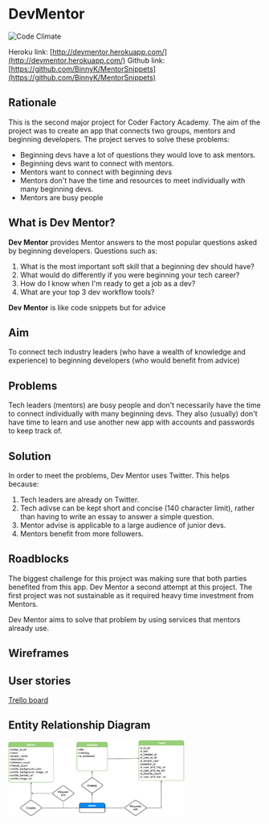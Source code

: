 # DevMentor

![Code Climate](https://codeclimate.com/github/BinnyK/MentorSnippets)


Heroku link: [http://devmentor.herokuapp.com/](http://devmentor.herokuapp.com/)
Github link: [https://github.com/BinnyK/MentorSnippets](https://github.com/BinnyK/MentorSnippets)

## Rationale

This is the second major project for Coder Factory Academy. The aim of the project was to create an app that connects two groups, mentors and beginning developers. The project serves to solve these problems:

- Beginning devs have a lot of questions they would love to ask mentors.
- Beginning devs want to connect with mentors.
- Mentors want to connect with beginning devs
- Mentors don't have the time and resources to meet individually with many beginning devs.
- Mentors are busy people

## What is Dev Mentor?

**Dev Mentor** provides Mentor answers to the most popular questions asked by beginning developers. Questions such as:

  1. What is the most important soft skill that a beginning dev should have?
  2. What would do differently if you were beginning your tech career?
  3. How do I know when I'm ready to get a job as a dev?
  4. What are your top 3 dev workflow tools?

**Dev Mentor** is like code snippets but for advice

## Aim

To connect tech industry leaders (who have a wealth of knowledge and experience) to beginning developers (who would benefit from advice)

## Problems

Tech leaders (mentors) are busy people and don't necessarily have the time to connect individually with many beginning devs. They also (usually) don't have time to learn and use another new app with accounts and passwords to keep track of.

## Solution

In order to meet the problems, Dev Mentor uses Twitter. This helps because:

  1. Tech leaders are already on Twitter.
  2. Tech adivse can be kept short and concise (140 character limit), rather than having to write an essay to answer a simple question.
  3. Mentor advise is applicable to a large audience of junior devs.
  4. Mentors benefit from more followers.

## Roadblocks

The biggest challenge for this project was making sure that both parties benefited from this app. Dev Mentor a second attempt at this project. The first project was not sustainable as it required heavy time investment from Mentors.

Dev Mentor aims to solve that problem by using services that mentors already use.

## Wireframes





## User stories

[Trello board](https://trello.com/b/NuJasHA4/dev-mentor)


## Entity Relationship Diagram

<img src="process/ERD.png" alt="ERD" style="width: 350px;"/>




